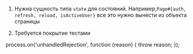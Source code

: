 1. Нужна сущность типа `state` для состояний.
Например,`Page#{auth, refresh, reload, isActiveUser}` все это нужно вынести из объекта страницы

2. Требуется покрытие тестами


process.on('unhandledRejection', function (reason)
{
    throw reason;
});